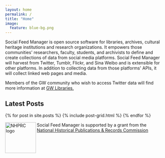 ```yaml
---
layout: home 
permalink: /
title: "Home"
image:
  feature: blue-bg.png
---
```

<div class="tiles">
  <div class="tile"><p>Social Feed Manager is open source software for libraries, archives, cultural heritage institutions and research organizations. It empowers those communities' researchers, faculty, students, and archivists to define and create collections of data from social media platforms. Social Feed Manager will harvest from Twitter, Tumblr, Flickr, and Sina Weibo and is extensible for other platforms.  In addition to collecting data from those platforms' APIs, it will collect linked web pages and media.</p>
  <p>Members of the GW community who wish to access Twitter data will find more information at <a href="https://library.gwu.edu/scholarly-technology-group/social-feed-manager">GW Libraries.</a></p></div> 
  <div class="tile"><h2>Latest Posts</h2></div>
  {% for post in site.posts %}
	{% include post-grid.html %}
  {% endfor %}
  <div class="tile"><p><img src="{{ site.github.url }}/images/nhprc-logo.png" width="100" alt="NHPRC logo" align="left">Social Feed Manager is supported by a grant from the
  <a href="http://www.archives.gov/nhprc/">National Historical Publications & Records Commission</a></p>
  </div>
</div><!-- /.tiles -->
